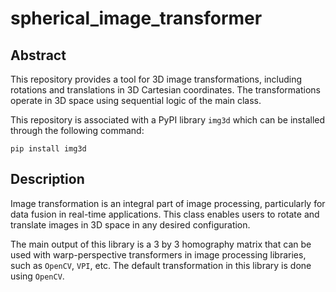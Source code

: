 # spherical_image_transformer
## Abstract
This repository provides a tool for 3D image transformations, including rotations and translations in 3D Cartesian coordinates. The transformations operate in 3D space using sequential logic of the main class.

This repository is associated with a PyPI library `img3d` which can be installed through the following command:
```
pip install img3d
```

## Description
Image transformation is an integral part of image processing, particularly for data fusion in real-time applications. This class enables users to rotate and translate images in 3D space in any desired configuration.

The main output of this library is a 3 by 3 homography matrix that can be used with warp-perspective transformers in image processing libraries, such as `OpenCV`, `VPI`, etc. The default transformation in this library is done using `OpenCV`.